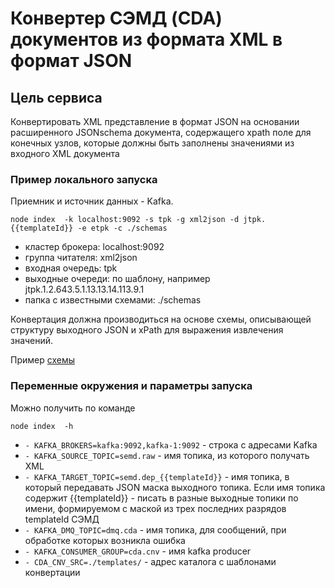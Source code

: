 # Конвертер СЭМД (CDA) документов из формата XML в формат JSON
## Цель сервиса
Конвертировать XML представление в формат JSON на основании расширенного JSONschema документа, содержащего 
xpath поле для конечных узлов, которые должны быть заполнены значениями из входного XML документа

### Пример локального запуска 
Приемник и источник данных - Kafka.
```
node index  -k localhost:9092 -s tpk -g xml2json -d jtpk.{{templateId}} -e etpk -c ./schemas
```
- кластер брокера: localhost:9092
- группа читателя: xml2json
- входная очередь: tpk
- выходные очереди: по шаблону, например jtpk.1.2.643.5.1.13.13.14.113.9.1
- папка с известными схемами: ./schemas



Конвертация должна производиться на основе схемы, описывающей структуру выходного JSON и xPath для выражения извлечения значений.

Пример [схемы](./schemas/1.2.643.5.1.13.13.14.113.9.1.json)


### Переменные окружения и параметры запуска
Можно получить по команде
```
node index  -h
```

- `- KAFKA_BROKERS=kafka:9092,kafka-1:9092`  - строка с адресами Kafka
- `- KAFKA_SOURCE_TOPIC=semd.raw` - имя топика, из которого получать XML
- `- KAFKA_TARGET_TOPIC=semd.dep_{{templateId}}` - имя топика, в который передавать JSON маска выходного топика. Если имя топика содержит {{templateId}} - писать в разные выходные топики по имени, формируемом с маской из трех последних разрядов templateId СЭМД
- `- KAFKA_DMQ_TOPIC=dmq.cda` - имя топика, для сообщений, при обработке которых возникла ошибка
- `- KAFKA_CONSUMER_GROUP=cda.cnv` - имя kafka producer
- `- CDA_CNV_SRC=./templates/` - адрес каталога с шаблонами конвертации


